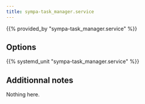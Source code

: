 ```yaml
---
title: sympa-task_manager.service
---
```


{{% provided_by "sympa-task_manager.service" %}}

## Options

{{% systemd_unit "sympa-task_manager.service" %}}

## Additionnal notes

Nothing here.